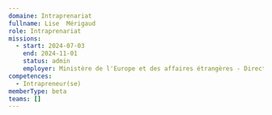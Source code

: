 ```yaml
---
domaine: Intraprenariat
fullname: Lise  Mérigaud
role: Intraprenariat
missions:
  - start: 2024-07-03
    end: 2024-11-01
    status: admin
    employer: Ministère de l'Europe et des affaires étrangères - Direction des Français à l'étranger
competences:
  - Intrapreneur(se)
memberType: beta
teams: []
---
```

